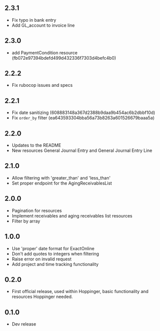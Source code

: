 ## 2.3.1

- Fix typo in bank entry
- Add GL_account to invoice line

## 2.3.0

- add PaymentCondition resource (fb072e97394bdefd499d432336f7303d4befc4b0)

## 2.2.2

- Fix rubocop issues and specs

## 2.2.1

- Fix date sanitizing (608883148a367d2388b9daa9b454ac6b2dbbf10d)
- Fix `order_by` filter (ea643593304bba56a73b8263a601526679baaa5a)

## 2.2.0

- Updates to the README
- New resources General Journal Entry and General Journal Entry Line

## 2.1.0

- Allow filtering with 'greater_than' and 'less_than'
- Set proper endpoint for the AgingReceivablesList

## 2.0.0

- Pagination for resources
- Implement receivables and aging receivables list resources
- Filter by array

## 1.0.0

- Use 'proper' date format for ExactOnline
- Don't add quotes to integers when filtering
- Raise error on invalid request
- Add project and time tracking functionality

## 0.2.0

- First official release, used within Hoppinger, basic functionality and resources Hoppinger needed.

## 0.1.0

- Dev release
